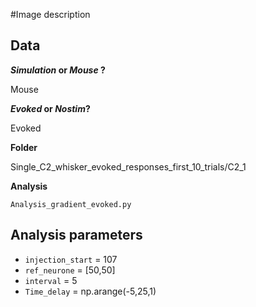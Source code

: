 #Image description

## Data
**_Simulation_ or _Mouse_ ?**

Mouse

**_Evoked_ or _Nostim_?**

Evoked

**Folder**

Single_C2_whisker_evoked_responses_first_10_trials/C2_1

**Analysis**

`Analysis_gradient_evoked.py`

## Analysis parameters
- `injection_start` = 107
- `ref_neurone` = [50,50]
- `interval` = 5
- `Time_delay` = np.arange(-5,25,1)
